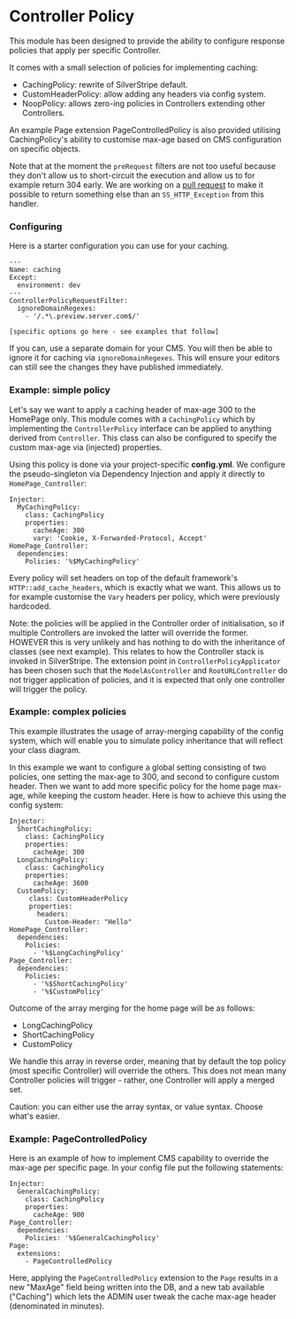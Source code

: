 # Controller Policy

This module has been designed to provide the ability to configure response policies that apply per specific
Controller.

It comes with a small selection of policies for implementing caching:

* CachingPolicy: rewrite of SilverStripe default.
* CustomHeaderPolicy: allow adding any headers via config system.
* NoopPolicy: allows zero-ing policies in Controllers extending other Controllers.

An example Page extension PageControlledPolicy is also provided utilising CachingPolicy's ability to customise
max-age based on CMS configuration on specific objects.

Note that at the moment the `preRequest` filters are not too useful because they don't allow us to short-circuit
the execution and allow us to for example return 304 early. We are working on a
[pull request](https://github.com/silverstripe/silverstripe-framework/pull/3130) to make it possible to return something
else than an `SS_HTTP_Exception` from this handler.

### Configuring

Here is a starter configuration you can use for your caching.

	---
	Name: caching
	Except:
	  environment: dev
	---
	ControllerPolicyRequestFilter:
	  ignoreDomainRegexes:
		- '/.*\.preview.server.com$/'

	[specific options go here - see examples that follow]

If you can, use a separate domain for your CMS. You will then be able to ignore it for caching via
`ignoreDomainRegexes`.  This will ensure your editors can still see the changes they have published immediately.

### Example: simple policy

Let's say we want to apply a caching header of max-age 300 to the HomePage only. This module comes with a
`CachingPolicy` which by implementing the `ControllerPolicy` interface can be applied to anything derived from
`Controller`. This class can also be configured to specify the custom max-age via (injected) properties.

Using this policy is done via your project-specific **config.yml**. We configure the pseudo-singleton via
Dependency Injection and apply it directly to `HomePage_Controller`:

	Injector:
	  MyCachingPolicy:
		class: CachingPolicy
		properties:
		  cacheAge: 300
		  vary: 'Cookie, X-Forwarded-Protocol, Accept'
	HomePage_Controller:
	  dependencies:
		Policies: '%$MyCachingPolicy'

Every policy will set headers on top of the default framework's `HTTP::add_cache_headers`, which is exactly what we
want. This allows us to for example customise the `Vary` headers per policy, which were previously hardcoded.

Note: the policies will be applied in the Controller order of initialisation, so if multiple Controllers are invoked the
latter will override the former. HOWEVER this is very unlikely and has nothing to do with the inheritance of classes
(see next example).  This relates to how the Controller stack is invoked in SilverStripe. The extension point in
`ControllerPolicyApplicator` has been chosen such that the `ModelAsController` and `RootURLController` do not trigger
application of policies, and it is expected that only one controller will trigger the policy.

### Example: complex policies

This example illustrates the usage of array-merging capability of the config system, which will enable you to simulate
policy inheritance that will reflect your class diagram.

In this example we want to configure a global setting consisting of two policies, one setting the max-age to 300, and
second to configure custom header. Then we want to add more specific policy for the home page max-age, while keeping the
custom header. Here is how to achieve this using the config system:

	Injector:
	  ShortCachingPolicy:
		class: CachingPolicy
		properties:
		  cacheAge: 300
	  LongCachingPolicy:
		class: CachingPolicy
		properties:
		  cacheAge: 3600
	  CustomPolicy:
		 class: CustomHeaderPolicy
		 properties:
		   headers:
			 Custom-Header: "Hello"
	HomePage_Controller:
	  dependencies:
		Policies:
		  - '%$LongCachingPolicy'
	Page_Controller:
	  dependencies:
		Policies:
		  - '%$ShortCachingPolicy'
		  - '%$CustomPolicy'

Outcome of the array merging for the home page will be as follows:

 * LongCachingPolicy
 * ShortCachingPolicy
 * CustomPolicy

We handle this array in reverse order, meaning that by default the top policy (most specific Controller) will override
the others. This does not mean many Controller policies will trigger - rather, one Controller will apply a merged set.

Caution: you can either use the array syntax, or value syntax. Choose what's easier.

### Example: PageControlledPolicy

Here is an example of how to implement CMS capability to override the max-age per specific page. In your config file
put the following statements:

	Injector:
	  GeneralCachingPolicy:
		class: CachingPolicy
		properties:
		  cacheAge: 900
	Page_Controller:
	  dependencies:
		Policies: '%$GeneralCachingPolicy'
	Page:
	  extensions:
		- PageControlledPolicy

Here, applying the `PageControlledPolicy` extension to the `Page` results in a new "MaxAge" field being written into the
DB, and a new tab available ("Caching") which lets the ADMIN user tweak the cache max-age header (denominated in
minutes).
